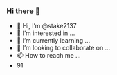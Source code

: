 ### Hi there 👋
- 👋 Hi, I’m @stake2137
- 👀 I’m interested in ...
- 🌱 I’m currently learning ...
- 💞️ I’m looking to collaborate on ...
- 📫 How to reach me ...
- 91
<!--
**Themanhdh/themanhdh** is a ✨ _special_ ✨ repository because its `README.md` (this file) appears on your GitHub profile.


